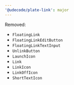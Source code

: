```yaml
---
'@udecode/plate-link': major
---
```


Removed:
- `FloatingLink`
- `FloatingLinkEditButton`
- `FloatingLinkTextInput`
- `UnlinkButton`
- `LaunchIcon`
- `Link`
- `LinkIcon`
- `LinkOffIcon`
- `ShortTextIcon`
